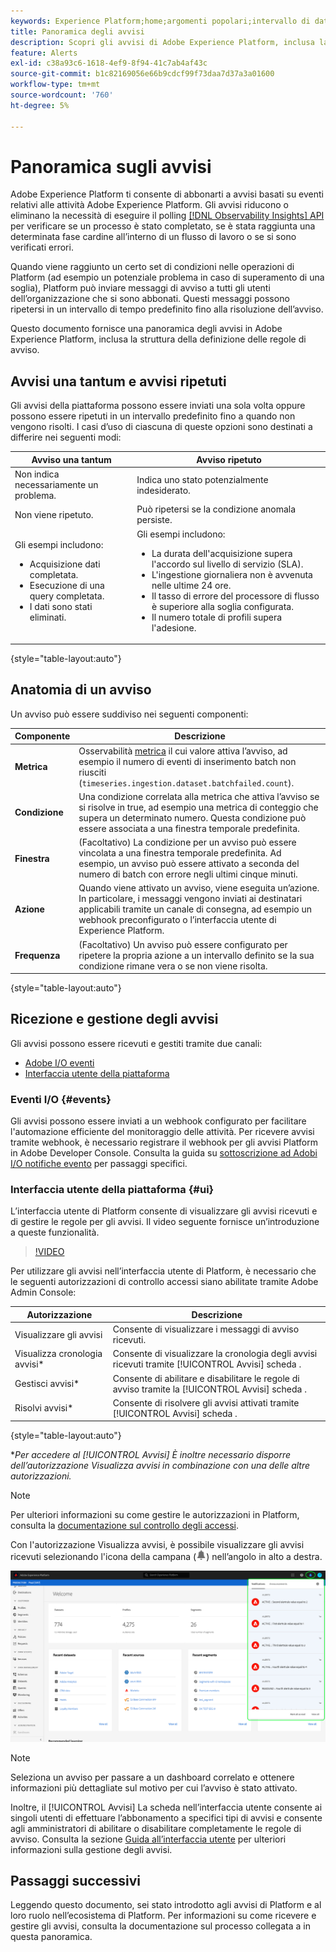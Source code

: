 ```yaml
---
keywords: Experience Platform;home;argomenti popolari;intervallo di date
title: Panoramica degli avvisi
description: Scopri gli avvisi di Adobe Experience Platform, inclusa la struttura della definizione delle regole di avviso.
feature: Alerts
exl-id: c38a93c6-1618-4ef9-8f94-41c7ab4af43c
source-git-commit: b1c82169056e66b9cdcf99f73daa7d37a3a01600
workflow-type: tm+mt
source-wordcount: '760'
ht-degree: 5%

---
```


# Panoramica sugli avvisi

Adobe Experience Platform ti consente di abbonarti a avvisi basati su eventi relativi alle attività Adobe Experience Platform. Gli avvisi riducono o eliminano la necessità di eseguire il polling [[!DNL Observability Insights] API](../api/overview.md) per verificare se un processo è stato completato, se è stata raggiunta una determinata fase cardine all’interno di un flusso di lavoro o se si sono verificati errori.

Quando viene raggiunto un certo set di condizioni nelle operazioni di Platform (ad esempio un potenziale problema in caso di superamento di una soglia), Platform può inviare messaggi di avviso a tutti gli utenti dell’organizzazione che si sono abbonati. Questi messaggi possono ripetersi in un intervallo di tempo predefinito fino alla risoluzione dell’avviso.

Questo documento fornisce una panoramica degli avvisi in Adobe Experience Platform, inclusa la struttura della definizione delle regole di avviso.

## Avvisi una tantum e avvisi ripetuti

Gli avvisi della piattaforma possono essere inviati una sola volta oppure possono essere ripetuti in un intervallo predefinito fino a quando non vengono risolti. I casi d’uso di ciascuna di queste opzioni sono destinati a differire nei seguenti modi:

| Avviso una tantum | Avviso ripetuto |
| --- | --- |
| Non indica necessariamente un problema. | Indica uno stato potenzialmente indesiderato. |
| Non viene ripetuto. | Può ripetersi se la condizione anomala persiste. |
| Gli esempi includono:<ul><li>Acquisizione dati completata.</li><li>Esecuzione di una query completata.</li><li>I dati sono stati eliminati.</li></ul> | Gli esempi includono:<ul><li>La durata dell&#39;acquisizione supera l&#39;accordo sul livello di servizio (SLA).</li><li>L&#39;ingestione giornaliera non è avvenuta nelle ultime 24 ore.</li><li>Il tasso di errore del processore di flusso è superiore alla soglia configurata.</li><li>Il numero totale di profili supera l&#39;adesione.</li></ul> |

{style=&quot;table-layout:auto&quot;}

## Anatomia di un avviso

Un avviso può essere suddiviso nei seguenti componenti:

| Componente | Descrizione |
| --- | --- |
| **Metrica** | Osservabilità [metrica](../api/metrics.md#available-metrics) il cui valore attiva l’avviso, ad esempio il numero di eventi di inserimento batch non riusciti (`timeseries.ingestion.dataset.batchfailed.count`). |
| **Condizione** | Una condizione correlata alla metrica che attiva l’avviso se si risolve in true, ad esempio una metrica di conteggio che supera un determinato numero. Questa condizione può essere associata a una finestra temporale predefinita. |
| **Finestra** | (Facoltativo) La condizione per un avviso può essere vincolata a una finestra temporale predefinita. Ad esempio, un avviso può essere attivato a seconda del numero di batch con errore negli ultimi cinque minuti. |
| **Azione** | Quando viene attivato un avviso, viene eseguita un’azione. In particolare, i messaggi vengono inviati ai destinatari applicabili tramite un canale di consegna, ad esempio un webhook preconfigurato o l’interfaccia utente di Experience Platform. |
| **Frequenza** | (Facoltativo) Un avviso può essere configurato per ripetere la propria azione a un intervallo definito se la sua condizione rimane vera o se non viene risolta. |

{style=&quot;table-layout:auto&quot;}

## Ricezione e gestione degli avvisi

Gli avvisi possono essere ricevuti e gestiti tramite due canali:

* [Adobe I/O eventi](#events)
* [Interfaccia utente della piattaforma](#ui)

### Eventi I/O {#events}

Gli avvisi possono essere inviati a un webhook configurato per facilitare l&#39;automazione efficiente del monitoraggio delle attività. Per ricevere avvisi tramite webhook, è necessario registrare il webhook per gli avvisi Platform in Adobe Developer Console. Consulta la guida su [sottoscrizione ad Adobi I/O notifiche evento](./subscribe.md) per passaggi specifici.

### Interfaccia utente della piattaforma {#ui}

L’interfaccia utente di Platform consente di visualizzare gli avvisi ricevuti e di gestire le regole per gli avvisi. Il video seguente fornisce un’introduzione a queste funzionalità.

>[!VIDEO](https://video.tv.adobe.com/v/336218?quality=12&learn=on)

Per utilizzare gli avvisi nell’interfaccia utente di Platform, è necessario che le seguenti autorizzazioni di controllo accessi siano abilitate tramite Adobe Admin Console:

| Autorizzazione | Descrizione |
| --- | --- |
| Visualizzare gli avvisi | Consente di visualizzare i messaggi di avviso ricevuti. |
| Visualizza cronologia avvisi* | Consente di visualizzare la cronologia degli avvisi ricevuti tramite [!UICONTROL Avvisi] scheda . |
| Gestisci avvisi* | Consente di abilitare e disabilitare le regole di avviso tramite la [!UICONTROL Avvisi] scheda . |
| Risolvi avvisi* | Consente di risolvere gli avvisi attivati tramite [!UICONTROL Avvisi] scheda . |

{style=&quot;table-layout:auto&quot;}

**Per accedere al [!UICONTROL Avvisi] È inoltre necessario disporre dell’autorizzazione Visualizza avvisi in combinazione con una delle altre autorizzazioni.*

>[!NOTE]
>
>Per ulteriori informazioni su come gestire le autorizzazioni in Platform, consulta la [documentazione sul controllo degli accessi](../../access-control/ui/overview.md).

Con l&#39;autorizzazione Visualizza avvisi, è possibile visualizzare gli avvisi ricevuti selezionando l&#39;icona della campana (![Icona Bell](../images/alerts/overview/icon.png)) nell’angolo in alto a destra.

![](../images/alerts/overview/ui.png)

>[!NOTE]
>
> Seleziona un avviso per passare a un dashboard correlato e ottenere informazioni più dettagliate sul motivo per cui l’avviso è stato attivato.

Inoltre, il [!UICONTROL Avvisi] La scheda nell’interfaccia utente consente ai singoli utenti di effettuare l’abbonamento a specifici tipi di avvisi e consente agli amministratori di abilitare o disabilitare completamente le regole di avviso. Consulta la sezione [Guida all’interfaccia utente](./ui.md) per ulteriori informazioni sulla gestione degli avvisi.

## Passaggi successivi

Leggendo questo documento, sei stato introdotto agli avvisi di Platform e al loro ruolo nell’ecosistema di Platform. Per informazioni su come ricevere e gestire gli avvisi, consulta la documentazione sul processo collegata a in questa panoramica.
